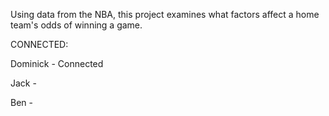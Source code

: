 Using data from the NBA, this project examines what factors affect a home team's odds of winning a game.

CONNECTED:

Dominick - Connected

Jack - 

Ben - 
